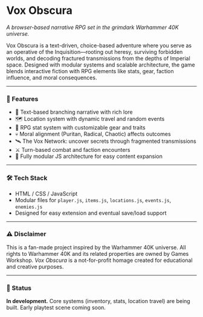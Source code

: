 # Vox Obscura

*A browser-based narrative RPG set in the grimdark Warhammer 40K universe.*

Vox Obscura is a text-driven, choice-based adventure where you serve as an operative of the Inquisition—rooting out heresy, surviving forbidden worlds, and decoding fractured transmissions from the depths of Imperial space. Designed with modular systems and scalable architecture, the game blends interactive fiction with RPG elements like stats, gear, faction influence, and moral consequences.

---

### 🔧 Features
- 📜 Text-based branching narrative with rich lore
- 🗺️ Location system with dynamic travel and random events
- 🎲 RPG stat system with customizable gear and traits
- 💀 Moral alignment (Puritan, Radical, Chaotic) affects outcomes
- 🛰️ The Vox Network: uncover secrets through fragmented transmissions
- ⚔️ Turn-based combat and faction encounters
- 🧩 Fully modular JS architecture for easy content expansion

---

### 🛠️ Tech Stack
- HTML / CSS / JavaScript
- Modular files for `player.js`, `items.js`, `locations.js`, `events.js`, `enemies.js`
- Designed for easy extension and eventual save/load support

---

### ⚠️ Disclaimer
This is a fan-made project inspired by the Warhammer 40K universe. All rights to Warhammer 40K and its related properties are owned by Games Workshop. *Vox Obscura* is a not-for-profit homage created for educational and creative purposes.

---

### 📡 Status
**In development.** Core systems (inventory, stats, location travel) are being built. Early playtest scene coming soon.


